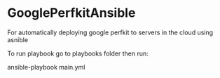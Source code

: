 # GooglePerfkitAnsible
For automatically deploying google perfkit to servers in the cloud using asnible

To run playbook go to playbooks folder then run:

ansible-playbook main.yml
